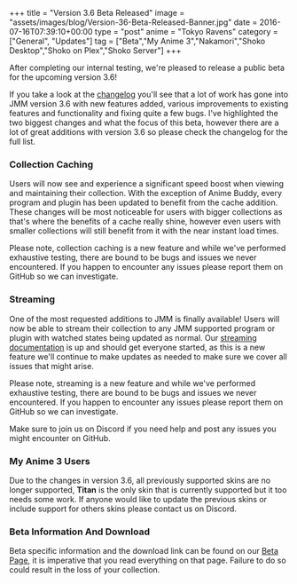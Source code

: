 +++
title = "Version 3.6 Beta Released"
image = "assets/images/blog/Version-36-Beta-Released-Banner.jpg"
date = 2016-07-16T07:39:10+00:00
type = "post"
anime = "Tokyo Ravens"
category = ["General", "Updates"]
tag = ["Beta","My Anime 3","Nakamori","Shoko Desktop","Shoko on Plex","Shoko Server"]
+++

After completing our internal testing, we're pleased to release a public beta for the upcoming version 3.6!

If you take a look at the [changelog](https://docs.shokoanime.com/changelog) you'll see that a lot of work has gone into JMM version 3.6 with new features added, various improvements to existing features and functionality and fixing quite a few bugs. I've highlighted the two biggest changes and what the focus of this beta, however there are a lot of great additions with version 3.6 so please check the changelog for the full list.

### Collection Caching

Users will now see and experience a significant speed boost when viewing and maintaining their collection. With the exception of Anime Buddy, every program and plugin has been updated to benefit from the cache addition. These changes will be most noticeable for users with bigger collections as that's where the benefits of a cache really shine, however even users with smaller collections will still benefit from it with the near instant load times.

Please note, collection caching is a new feature and while we've performed exhaustive testing, there are bound to be bugs and issues we never encountered. If you happen to encounter any issues please report them on GitHub so we can investigate.

### Streaming

One of the most requested additions to JMM is finally available! Users will now be able to stream their collection to any JMM supported program or plugin with watched states being updated as normal. Our [streaming documentation](https://shokoanime.com/) is up and should get everyone started, as this is a new feature we'll continue to make updates as needed to make sure we cover all issues that might arise.

Please note, streaming is a new feature and while we've performed exhaustive testing, there are bound to be bugs and issues we never encountered. If you happen to encounter any issues please report them on GitHub so we can investigate.

Make sure to join us on Discord if you need help and post any issues you might encounter on GitHub.

### My Anime 3 Users

Due to the changes in version 3.6, all previously supported skins are no longer supported, **Titan** is the only skin that is currently supported but it too needs some work. If anyone would like to update the previous skins or include support for others skins please contact us on Discord.

### Beta Information And Download

Beta specific information and the download link can be found on our [Beta Page](https://shokoanime.com/), it is imperative that you read everything on that page. Failure to do so could result in the loss of your collection.